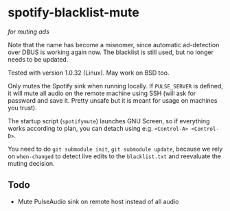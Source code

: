 # spotify-blacklist-mute
*for muting ads*

Note that the name has become a misnomer, since automatic ad-detection over DBUS is working again now. The blacklist is still used, but no longer needs to be updated.

Tested with version 1.0.32 (Linux). May work on BSD too.

Only mutes the Spotify sink when running locally. If `PULSE_SERVER` is defined, it will mute all audio on the remote machine using SSH (will ask for password and save it. Pretty unsafe but it is meant for usage on machines you trust).

The startup script (`spotifymute`) launches GNU Screen, so if everything works according to plan, you can detach using e.g. `<Control-A> <Control-D>`.

You need to do `git submodule init`, `git submodule update`, because we rely on `when-changed` to detect live edits to the `blacklist.txt` and reevaluate the muting decision.

Todo
----

* Mute PulseAudio sink on remote host instead of all audio
